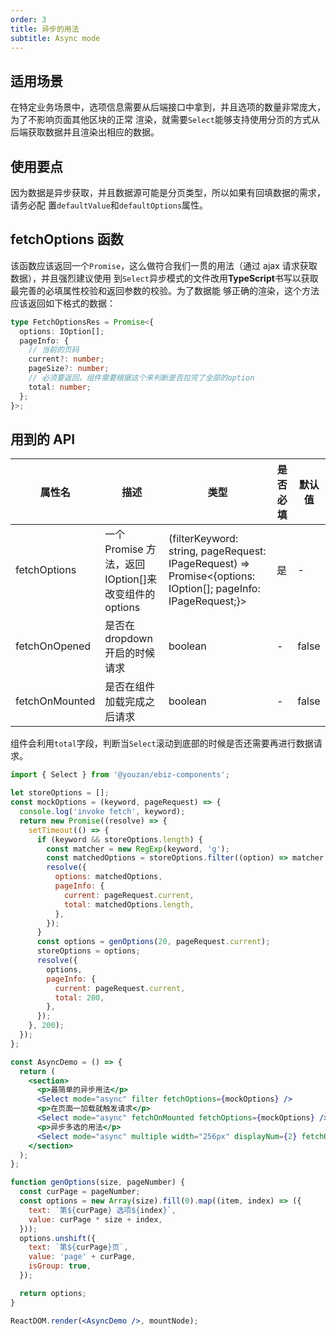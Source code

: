 ```yaml
---
order: 3
title: 异步的用法
subtitle: Async mode
---
```


## 适用场景

在特定业务场景中，选项信息需要从后端接口中拿到，并且选项的数量非常庞大，为了不影响页面其他区块的正常
渲染，就需要`Select`能够支持使用分页的方式从后端获取数据并且渲染出相应的数据。

## 使用要点

因为数据是异步获取，并且数据源可能是分页类型，所以如果有回填数据的需求，请务必配
置`defaultValue`和`defaultOptions`属性。

## fetchOptions 函数

该函数应该返回一个`Promise`，这么做符合我们一贯的用法（通过 ajax 请求获取数据），并且强烈建议使用
到`Select`异步模式的文件改用**TypeScript**书写以获取最完善的必填属性校验和返回参数的校验。为了数据能
够正确的渲染，这个方法应该返回如下格式的数据：

```typescript
type FetchOptionsRes = Promise<{
  options: IOption[];
  pageInfo: {
    // 当前的页码
    current?: number;
    pageSize?: number;
    // 必须要返回，组件需要根据这个来判断是否拉完了全部的option
    total: number;
  };
}>;
```

## 用到的 API

| 属性名         | 描述                                                  | 类型                                                                                                         | 是否必填 | 默认值 |
| -------------- | ----------------------------------------------------- | ------------------------------------------------------------------------------------------------------------ | -------- | ------ |
| fetchOptions   | 一个 Promise 方法，返回 IOption[]来改变组件的 options | (filterKeyword: string, pageRequest: IPageRequest) => Promise<{options: IOption[]; pageInfo: IPageRequest;}> | 是       | -      |
| fetchOnOpened  | 是否在 dropdown 开启的时候请求                        | boolean                                                                                                      | -        | false  |
| fetchOnMounted | 是否在组件加载完成之后请求                            | boolean                                                                                                      | -        | false  |

组件会利用`total`字段，判断当`Select`滚动到底部的时候是否还需要再进行数据请求。

```jsx
import { Select } from '@youzan/ebiz-components';

let storeOptions = [];
const mockOptions = (keyword, pageRequest) => {
  console.log('invoke fetch', keyword);
  return new Promise((resolve) => {
    setTimeout(() => {
      if (keyword && storeOptions.length) {
        const matcher = new RegExp(keyword, 'g');
        const matchedOptions = storeOptions.filter((option) => matcher.test(option.text));
        resolve({
          options: matchedOptions,
          pageInfo: {
            current: pageRequest.current,
            total: matchedOptions.length,
          },
        });
      }
      const options = genOptions(20, pageRequest.current);
      storeOptions = options;
      resolve({
        options,
        pageInfo: {
          current: pageRequest.current,
          total: 200,
        },
      });
    }, 200);
  });
};

const AsyncDemo = () => {
  return (
    <section>
      <p>最简单的异步用法</p>
      <Select mode="async" filter fetchOptions={mockOptions} />
      <p>在页面一加载就触发请求</p>
      <Select mode="async" fetchOnMounted fetchOptions={mockOptions} />
      <p>异步多选的用法</p>
      <Select mode="async" multiple width="256px" displayNum={2} fetchOptions={mockOptions} />
    </section>
  );
};

function genOptions(size, pageNumber) {
  const curPage = pageNumber;
  const options = new Array(size).fill(0).map((item, index) => ({
    text: `第${curPage} 选项${index}`,
    value: curPage * size + index,
  }));
  options.unshift({
    text: `第${curPage}页`,
    value: 'page' + curPage,
    isGroup: true,
  });

  return options;
}

ReactDOM.render(<AsyncDemo />, mountNode);
```

